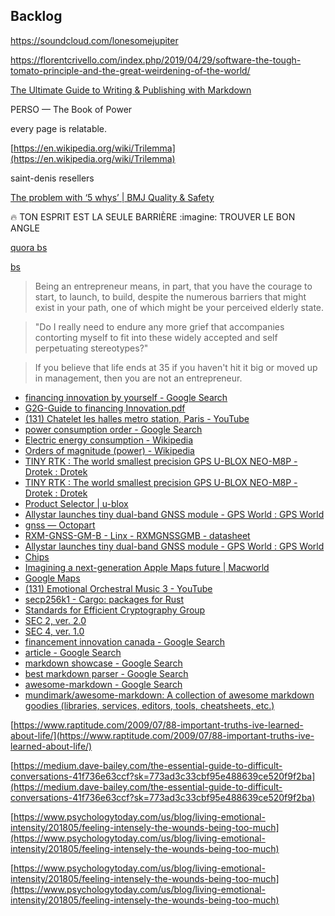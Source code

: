 Backlog
---

https://soundcloud.com/lonesomejupiter

https://florentcrivello.com/index.php/2019/04/29/software-the-tough-tomato-principle-and-the-great-weirdening-of-the-world/

[The Ultimate Guide to Writing & Publishing with Markdown](https://blog.ghost.org/markdown/)

PERSO — The Book of Power

every page is relatable.

[https://en.wikipedia.org/wiki/Trilemma](https://en.wikipedia.org/wiki/Trilemma)

saint-denis resellers

[The problem with ‘5 whys’ | BMJ Quality & Safety](https://qualitysafety.bmj.com/content/26/8/671)

:fire: TON ESPRIT EST LA SEULE BARRIÈRE
:imagine: TROUVER LE BON ANGLE

[quora bs](https://splinternews.com/a-poem-about-silicon-valley-assembled-from-quora-quest-1793856489)

[bs](https://www.quora.com/What-do-people-in-Silicon-Valley-plan-to-do-once-they-are-over-35-since-most-will-neither-make-it-big-nor-move-up-the-management-chain-of-command)

> Being an entrepreneur means, in part, that you have the courage to start, to launch, to build, despite the numerous barriers that might exist in your path, one of which might be your perceived elderly state.

> "Do I really need to endure any more grief that accompanies contorting myself to fit into these widely accepted and self perpetuating stereotypes?"

> If you believe that life ends at 35 if you haven't hit it big or moved up in management, then you are not an entrepreneur.

* [financing innovation by yourself - Google Search](https://www.google.com/search?ei=KJLHXP2gGo2EaeCylegN&q=financing+innovation+by+yourself&oq=financing+innovation+by+yourself&gs_l=psy-ab.3...12999.18177..18295...1.0..1.564.3593.27j3j2j5-1......0....1..gws-wiz.......0i71j0i67j0j0i22i30j33i22i29i30j33i160j33i21.lo8c1iwfvAM)
* [G2G-Guide to financing Innovation.pdf](http://www.emiliaromagnastartup.it/sites/default/files/Documenti/G2G-Guide%20to%20financing%20Innovation.pdf)
* [(131) Chatelet les halles metro station, Paris - YouTube](https://www.youtube.com/watch?v=6U2EnfD1U7A)
* [power consumption order - Google Search](https://www.google.com/search?q=power+consumption+order&oq=power+consumption+order&aqs=chrome..69i57j69i64.5369j0j7&sourceid=chrome&ie=UTF-8)
* [Electric energy consumption - Wikipedia](https://en.wikipedia.org/wiki/Electric_energy_consumption)
* [Orders of magnitude (power) - Wikipedia](https://en.wikipedia.org/wiki/Orders_of_magnitude_(power))
* [TINY RTK : The world smallest precision GPS U-BLOX NEO-M8P - Drotek : Drotek](https://drotek.com/tiny-rtk-u-blox-neo-m8p/)
* [TINY RTK : The world smallest precision GPS U-BLOX NEO-M8P - Drotek : Drotek](https://drotek.com/tiny-rtk-u-blox-neo-m8p/)
* [Product Selector | u-blox](https://www.u-blox.com/en/product-search)
* [Allystar launches tiny dual-band GNSS module - GPS World : GPS World](https://www.gpsworld.com/allystar-launches-tiny-dual-band-gnss-module/)
* [gnss — Octopart](https://octopart.com/search?q=gnss&sort=median_price_1000&sort-dir=desc&category_ids=6298&start=0&specs2.0.values=Compliant&specs2.2.values=SMD%2FSMT&specs2.530.values=Lead%20Free)
* [RXM-GNSS-GM-B - Linx - RXMGNSSGMB - datasheet](https://octopart.com/rxm-gnss-gm-b-linx-30930654?r=sp&s=ExmaFG7cRGSYx6Du_fuMqw)
* [Allystar launches tiny dual-band GNSS module - GPS World : GPS World](https://www.gpsworld.com/allystar-launches-tiny-dual-band-gnss-module/)
* [Chips](http://www.allystar.com/en/index.php?g=&m=news&a=chipinfo&id=14)
* [Imagining a next-generation Apple Maps future | Macworld](https://www.macworld.com/article/3285641/imagining-a-next-generation-apple-maps-future.html)
* [Google Maps](https://www.google.com/maps/@48.8620845,2.3252383,13.25z)
* [(131) Emotional Orchestral Music 3 - YouTube](https://www.youtube.com/watch?v=upbnPYYduUM)
* [secp256k1 - Cargo: packages for Rust](https://crates.io/crates/secp256k1)
* [Standards for Efficient Cryptography Group](https://www.secg.org/)
* [SEC 2, ver. 2.0](https://www.secg.org/sec2-v2.pdf)
* [SEC 4, ver. 1.0](https://www.secg.org/sec4-1.0.pdf)
* [financement innovation canada - Google Search](https://www.google.com/search?q=financement+innovation+canada&ei=D0fIXMzXK8SXlwTE5ZioAQ&start=150&sa=N&ved=0ahUKEwiMm77y7_fhAhXEy4UKHcQyBhU4qgEQ8tMDCEE&biw=1680&bih=939)
* [article - Google Search](https://www.google.com/search?q=article&oq=article&aqs=chrome..69i57j69i60l5.769j0j7&sourceid=chrome&ie=UTF-8)
* [markdown showcase - Google Search](https://www.google.com/search?q=markdown+showcase&oq=markdown+showcase&aqs=chrome..69i57.5994j0j7&sourceid=chrome&ie=UTF-8)
* [best markdown parser - Google Search](https://www.google.com/search?q=best+markdown+parser&ei=PlDIXPrKPJHylwTmnpDYCQ&start=10&sa=N&ved=0ahUKEwj64dTT-PfhAhUR-YUKHWYPBJsQ8NMDCLAB&biw=1680&bih=939)
* [awesome-markdown - Google Search](https://www.google.com/search?q=awesome-markdown&oq=awesome-markdown&aqs=chrome..69i57j69i60.2169j0j9&sourceid=chrome&ie=UTF-8)
* [mundimark/awesome-markdown: A collection of awesome markdown goodies (libraries, services, editors, tools, cheatsheets, etc.)](https://github.com/mundimark/awesome-markdown)


[https://www.raptitude.com/2009/07/88-important-truths-ive-learned-about-life/](https://www.raptitude.com/2009/07/88-important-truths-ive-learned-about-life/)

[https://medium.dave-bailey.com/the-essential-guide-to-difficult-conversations-41f736e63ccf?sk=773ad3c33cbf95e488639ce520f9f2ba](https://medium.dave-bailey.com/the-essential-guide-to-difficult-conversations-41f736e63ccf?sk=773ad3c33cbf95e488639ce520f9f2ba)

[https://www.psychologytoday.com/us/blog/living-emotional-intensity/201805/feeling-intensely-the-wounds-being-too-much](https://www.psychologytoday.com/us/blog/living-emotional-intensity/201805/feeling-intensely-the-wounds-being-too-much)

[https://www.psychologytoday.com/us/blog/living-emotional-intensity/201805/feeling-intensely-the-wounds-being-too-much](https://www.psychologytoday.com/us/blog/living-emotional-intensity/201805/feeling-intensely-the-wounds-being-too-much)